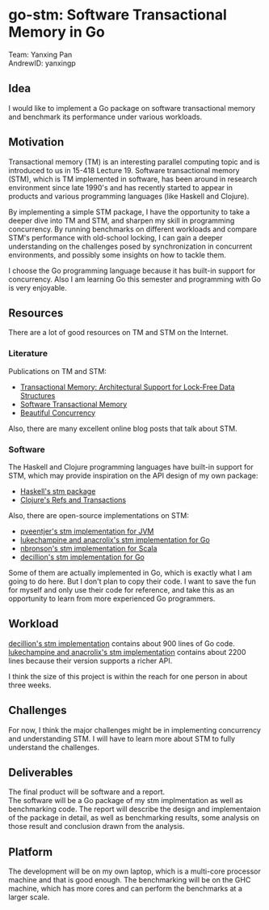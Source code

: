 # **go-stm: Software Transactional Memory in Go**
Team: Yanxing Pan  
AndrewID: yanxingp

## **Idea**
I would like to implement a Go package on software transactional memory and benchmark its performance under various workloads.

## **Motivation**
Transactional memory (TM) is an interesting parallel computing topic and is introduced to us in 15-418 Lecture 19. Software transactional memory (STM), which is TM implemented in software, has been around in research environment since late 1990's and has recently started to appear in products and various programming languages (like Haskell and Clojure).

By implementing a simple STM package, I have the opportunity to take a deeper dive into TM and STM, and sharpen my skill in programming concurrency. By running benchmarks on different workloads and compare STM's performance with old-school locking, I can gain a deeper understanding on the challenges posed by synchronization in concurrent environments, and possibly some insights on how to tackle them.

I choose the Go programming language because it has built-in support for concurrency. Also I am learning Go this semester and programming with Go is very enjoyable.

## **Resources**
There are a lot of good resources on TM and STM on the Internet.

### **Literature**
Publications on TM and STM:
* [Transactional Memory: Architectural Support for Lock-Free Data Structures](http://cs.brown.edu/~mph/HerlihyM93/herlihy93transactional.pdf)
* [Software Transactional Memory](https://groups.csail.mit.edu/tds/papers/Shavit/ShavitTouitou-podc95.pdf)
* [Beautiful Concurrency](https://www.microsoft.com/en-us/research/wp-content/uploads/2016/02/beautiful.pdf)

Also, there are many excellent online blog posts that talk about STM.

### **Software**
The Haskell and Clojure programming languages have built-in support for STM, which may provide inspiration on the API design of my own package:
* [Haskell's stm package](https://hackage.haskell.org/package/stm)
* [Clojure's Refs and Transactions](https://clojure.org/reference/refs)

Also, there are open-source implementations on STM:
* [pveentjer's stm implementation for JVM](https://github.com/pveentjer/Multiverse)
* [lukechampine and anacrolix's stm implementation for Go](https://github.com/anacrolix/stm)
* [nbronson's stm implementation for Scala](https://github.com/nbronson/scala-stm)
* [decillion's stm implementation for Go](https://github.com/decillion/go-stm)

Some of them are actually implemented in Go, which is exactly what I am going to do here. But I don't plan to copy their code. I want to save the fun for myself and only use their code for reference, and take this as an opportunity to learn from more experienced Go programmers.

## **Workload**
[decillion's stm implementation](https://github.com/decillion/go-stm) contains about 900 lines of Go code.
[lukechampine and anacrolix's stm implementation](https://github.com/anacrolix/stm) contains about 2200 lines because their version supports a richer API.

I think the size of this project is within the reach for one person in about three weeks.

## **Challenges**
For now, I think the major challenges might be in implementing concurrency and understanding STM. I will have to learn more about STM to fully understand the challenges.

## **Deliverables**
The final product will be software and a report.  
The software will be a Go package of my stm implmentation as well as benchmarking code.
The report will describe the design and implementaion of the package in detail, as well as benchmarking results, some analysis on those result and conclusion drawn from the analysis.

## **Platform**
The development will be on my own laptop, which is a multi-core processor machine and that is good enough.
The benchmarking will be on the GHC machine, which has more cores and can perform the benchmarks at a larger scale.

